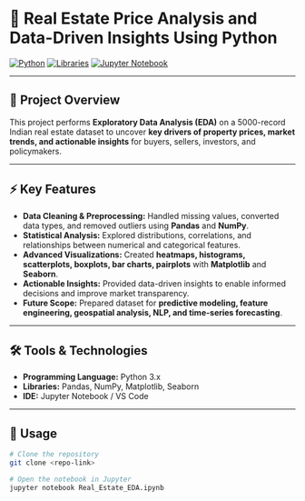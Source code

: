 # 🏡 Real Estate Price Analysis and Data-Driven Insights Using Python

[![Python](https://img.shields.io/badge/Python-3.x-blue)](https://www.python.org/)
[![Libraries](https://img.shields.io/badge/Pandas%2CNumPy%2CMatplotlib%2CSeaborn-orange)]()
[![Jupyter Notebook](https://img.shields.io/badge/Jupyter-Notebook-orange)]()

---

## 📌 Project Overview
This project performs **Exploratory Data Analysis (EDA)** on a 5000-record Indian real estate dataset to uncover **key drivers of property prices, market trends, and actionable insights** for buyers, sellers, investors, and policymakers.

---

## ⚡ Key Features
- **Data Cleaning & Preprocessing:** Handled missing values, converted data types, and removed outliers using **Pandas** and **NumPy**.  
- **Statistical Analysis:** Explored distributions, correlations, and relationships between numerical and categorical features.  
- **Advanced Visualizations:** Created **heatmaps, histograms, scatterplots, boxplots, bar charts, pairplots** with **Matplotlib** and **Seaborn**.  
- **Actionable Insights:** Provided data-driven insights to enable informed decisions and improve market transparency.  
- **Future Scope:** Prepared dataset for **predictive modeling, feature engineering, geospatial analysis, NLP, and time-series forecasting**.

---

## 🛠 Tools & Technologies
- **Programming Language:** Python 3.x  
- **Libraries:** Pandas, NumPy, Matplotlib, Seaborn  
- **IDE:** Jupyter Notebook / VS Code  

---

## 🚀 Usage
```bash
# Clone the repository
git clone <repo-link>

# Open the notebook in Jupyter
jupyter notebook Real_Estate_EDA.ipynb

